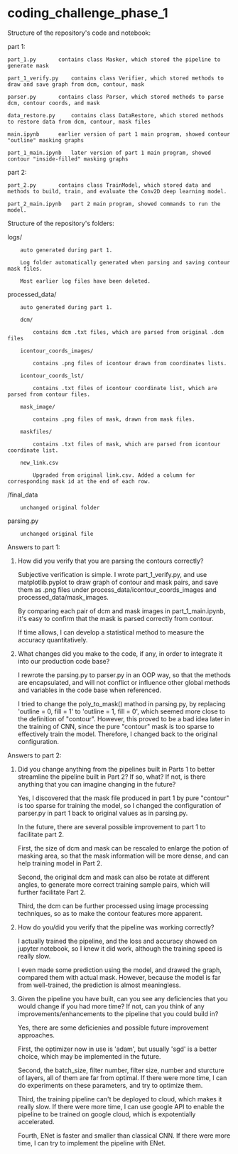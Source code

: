 # coding_challenge_phase_1

Structure of the repository's code and notebook:

part 1:

	part_1.py		contains class Masker, which stored the pipeline to generate mask
	
	part_1_verify.py	contains class Verifier, which stored methods to draw and save graph from dcm, contour, mask
	
	parser.py		contains class Parser, which stored methods to parse dcm, contour coords, and mask
	
	data_restore.py		contains class DataRestore, which stored methods to restore data from dcm, contour, mask files
	
	main.ipynb		earlier version of part 1 main program, showed contour "outline" masking graphs
	
	part_1_main.ipynb	later version of part 1 main program, showed contour "inside-filled" masking graphs

part 2:

	part_2.py		contains class TrainModel, which stored data and methods to build, train, and evaluate the Conv2D deep learning model.
	
	part_2_main.ipynb	part 2 main program, showed commands to run the model. 

Structure of the repository's folders:

logs/		
	
		auto generated during part 1. 
		
		Log folder automatically generated when parsing and saving contour mask files.
		
		Most earlier log files have been deleted.
		
processed_data/

		auto generated during part 1.
		
		dcm/
		
			contains dcm .txt files, which are parsed from original .dcm files
			
		icontour_coords_images/
		
			contains .png files of icontour drawn from coordinates lists.
			
		icontour_coords_lst/
		
			contains .txt files of icontour coordinate list, which are parsed from contour files.
			
		mask_image/
			
			contains .png files of mask, drawn from mask files.
			
		maskfiles/
			
			contains .txt files of mask, which are parsed from icontour coordinate list.
			
		new_link.csv
		
			Upgraded from original link.csv. Added a column for corresponding mask id at the end of each row.


/final_data

		unchanged original folder
		
parsing.py

		unchanged original file



Answers to part 1:

1. How did you verify that you are parsing the contours correctly?
	
    Subjective verification is simple. I wrote part_1_verify.py, and use matplotlib.pyplot to draw graph of contour and mask pairs, and save them as .png files under process_data/icontour_coords_images and processed_data/mask_images.
    
    By comparing each pair of dcm and mask images in part_1_main.ipynb, it's easy to confirm that the mask is parsed correctly from contour.
    
    If time allows, I can develop a statistical method to measure the accuracy quantitatively.
    
2. What changes did you make to the code, if any, in order to integrate it into our production code base? 
	
    I rewrote the parsing.py to parser.py in an OOP way, so that the methods are encapsulated, and will not conflict or influence other global methods and variables in the code base when referenced.
    
    I tried to change the poly_to_mask() mathod in parsing.py, by replacing 'outline = 0, fill = 1' to 'outline = 1, fill = 0', which seemed more close to the definition of "contour". However, this proved to be a bad idea later in the training of CNN, since the pure "contour" mask is too sparse to effectively train the model. Therefore, I changed back to the original configuration.

Answers to part 2:

1. Did you change anything from the pipelines built in Parts 1 to better streamline the pipeline built in Part 2? If so, what? If not, is there anything that you can imagine changing in the future?

	  Yes, I discovered that the mask file produced in part 1 by pure "contour" is too sparse for training the model, so I changed the configuration of parser.py in part 1 back to original values as in parsing.py.

	  In the future, there are several possible improvement to part 1 to facilitate part 2.

	  First, the size of dcm and mask can be rescaled to enlarge the potion of masking area, so that the mask information will be more dense, and can help training model in Part 2.

	  Second, the original dcm and mask can also be rotate at different angles, to generate more correct training sample pairs, which will further facilitate Part 2.

	  Third, the dcm can be further processed using image processing techniques, so as to make the contour features more apparent.

2. How do you/did you verify that the pipeline was working correctly?
   
	  I actually trained the pipeline, and the loss and accuracy showed on jupyter notebook, so I knew it did work, although the training speed is really slow.

	  I even made some prediction using the model, and drawed the graph, compared them with actual mask. However, because the model is far from well-trained, the prediction is almost meaningless.

3. Given the pipeline you have built, can you see any deficiencies that you would change if you had more time? If not, can you think of any improvements/enhancements to the pipeline that you could build in?
  
	  Yes, there are some deficienies and possible future improvement approaches.

	  First, the optimizer now in use is 'adam', but usually 'sgd' is a better choice, which may be implemented in the future.

	  Second, the batch_size, filter number, filter size, number and sturcture of layers, all of them are far from optimal. If there were more time, I can do experiments on these parameters, and try to optimize them.

	  Third, the training pipeline can't be deployed to cloud, which makes it really slow. If there were more time, I can use google API to enable the pipeline to be trained on google cloud, which is expotentially accelerated.

	  Fourth, ENet is faster and smaller than classical CNN. If there were more time, I can try to implement the pipeline with ENet.
